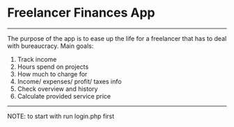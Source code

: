 # Freelancer Finances App

-------------------------
The purpose of the app is to ease up the life for a freelancer that has to deal with bureaucracy. 
Main goals:
1. Track income
2. Hours spend on projects
3. How much to charge for
4. Income/ expenses/ profit/ taxes info
5. Check overview and history
6. Calculate provided service price
-------------------------
NOTE: to start with run login.php first
